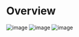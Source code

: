 # Overview
![image](https://github.com/betoniochristian/Product-Landing-Page/assets/174162899/dad87023-22cf-421b-83dc-8634b4f28939)
![image](https://github.com/betoniochristian/Product-Landing-Page/assets/174162899/b35cec34-9a72-4f3b-8109-78260e75857d)
![image](https://github.com/betoniochristian/Product-Landing-Page/assets/174162899/0de7617f-ccf2-461b-a448-d59124fe6df4)


